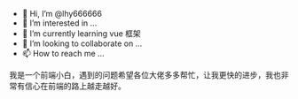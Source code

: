 - 👋 Hi, I’m @lhy666666
- 👀 I’m interested in ...
- 🌱 I’m currently learning vue 框架
- 💞️ I’m looking to collaborate on ...
- 📫 How to reach me ...

<!---
lhy666666/lhy666666 is a ✨ special ✨ repository because its `README.md` (this file) appears on your GitHub profile.
You can click the Preview link to take a look at your changes.
--->
我是一个前端小白，遇到的问题希望各位大佬多多帮忙，让我更快的进步，我也非常有信心在前端的路上越走越好。
